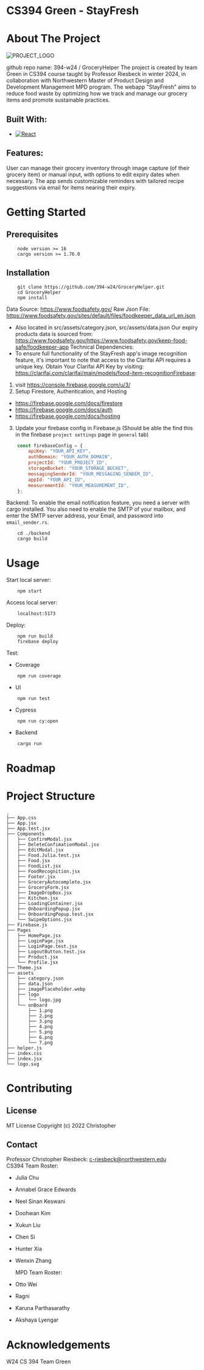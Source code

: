 # CS394 Green - StayFresh

# About The Project

![PROJECT_LOGO](./src/assets/logo/logo.jpg)

github repo name: 394-w24 / GroceryHelper
The project is created by team Green in CS394 course taught by Professor Riesbeck in winter 2024, in collaboration with Northwestern Master of Product Design and Development Management MPD program. The webapp "StayFresh" aims to reduce food waste by optimizing how we track and manage our grocery items and promote sustainable practices.

## Built With:

- [![React][React.js]][React-url]

## Features:

User can manage their grocery inventory through image capture (of their grocery item) or manual input, with options to edit expiry dates when necessary.
The app sends customizable reminders with tailored recipe suggestions via email for items nearing their expiry.

# Getting Started

## Prerequisites

```
    node version >= 16
    cargo version >= 1.76.0
```

## Installation

```shell
    git clone https://github.com/394-w24/GroceryHelper.git
    cd GroceryHelper
    npm install
```

Data Source: https://www.foodsafety.gov/
Raw Json File: https://www.foodsafety.gov/sites/default/files/foodkeeper_data_url_en.json

- Also located in src/assets/category.json, src/assets/data.json
  Our expiry products data is sourced from: https://www.foodsafety.gov/https://www.foodsafety.gov/keep-food-safe/foodkeeper-app
  Technical Dependencies:
- To ensure full functionality of the StayFresh app's image recognition feature, it's important to note that access to the Clarifai API requires a unique key.
  Obtain Your Clarifai API Key by visiting: https://clarifai.com/clarifai/main/models/food-item-recognitionFirebase:

1. visit https://console.firebase.google.com/u/3/
2. Setup Firestore, Authentication, and Hosting

- https://firebase.google.com/docs/firestore
- https://firebase.google.com/docs/auth
- https://firebase.google.com/docs/hosting

3. Update your firebase config in Firebase.js (Should be able the find this in the firebase `project settings` page in `general` tab)

```javaScript
    const firebaseConfig = {
        apiKey: "YOUR_API_KEY",
        authDomain: "YOUR_AUTH_DOMAIN",
        projectId: "YOUR_PROJECT_ID",
        storageBucket: "YOUR_STORAGE_BUCKET",
        messagingSenderId: "YOUR_MESSAGING_SENDER_ID",
        appId: "YOUR_API_ID",
        measurementId: "YOUR_MEASUREMENT_ID",
    };
```

Backend:
To enable the email notification feature, you need a server with cargo installed. You also need to enable the SMTP of your mailbox, and enter the SMTP server address, your Email, and password into `email_sender.rs`.

```shell
    cd ./backend
    cargo build
```

# Usage

Start local server:

```
    npm start
```

Access local server:

```
    localhost:5173
```

Deploy:

```
    npm run build
    firebase deploy
```

Test:

- Coverage

```
    npm run coverage
```

- UI

```
    npm run test
```

- Cypress

```
    npm run cy:open
```

- Backend

```
    cargo run
```

# Roadmap

# Project Structure

```
.
├── App.css
├── App.jsx
├── App.test.jsx
├── Components
│   ├── ConfirmModal.jsx
│   ├── DeleteConfimationModal.jsx
│   ├── EditModal.jsx
│   ├── Food.Julia.test.jsx
│   ├── Food.jsx
│   ├── FoodList.jsx
│   ├── FoodRecognition.jsx
│   ├── Footer.jsx
│   ├── GroceryAutocomplete.jsx
│   ├── GroceryForm.jsx
│   ├── ImageDropBox.jsx
│   ├── Kitchen.jsx
│   ├── LoadingContainer.jsx
│   ├── OnboardingPopup.jsx
│   ├── OnboardingPopup.test.jsx
│   └── SwipeOptions.jsx
├── Firebase.js
├── Pages
│   ├── HomePage.jsx
│   ├── LoginPage.jsx
│   ├── LoginPage.test.jsx
│   ├── LogoutButton.test.jsx
│   ├── Product.jsx
│   └── Profile.jsx
├── Theme.jsx
├── assets
│   ├── category.json
│   ├── data.json
│   ├── imagePlaceholder.webp
│   ├── logo
│   │   └── logo.jpg
│   └── onBoard
│       ├── 1.png
│       ├── 2.png
│       ├── 3.png
│       ├── 4.png
│       ├── 5.png
│       ├── 6.png
│       └── 7.png
├── helper.js
├── index.css
├── index.jsx
└── logo.svg
```

# Contributing

## License

MT License
Copyright (c) 2022 Christopher

## Contact

Professor Christopher Riesbeck: c-riesbeck@northwestern.edu <br/>
CS394 Team Roster:

- Julia Chu
- Annabel Grace Edwards
- Neel Sinan Keswani
- Doohwan Kim
- Xukun Liu
- Chen Si
- Hunter Xia
- Wenxin Zhang

  MPD Team Roster:

- Otto Wei
- Ragni
- Karuna Parthasarathy
- Akshaya Lyengar

# Acknowledgements

W24 CS 394 Team Green

[React.js]: https://img.shields.io/badge/React-20232A?style=for-the-badge&logo=react&logoColor=61DAFB
[React-url]: https://reactjs.org/
